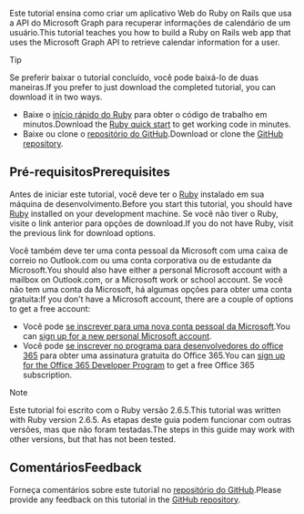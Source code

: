 <!-- markdownlint-disable MD002 MD041 -->

<span data-ttu-id="657a2-101">Este tutorial ensina como criar um aplicativo Web do Ruby on Rails que usa a API do Microsoft Graph para recuperar informações de calendário de um usuário.</span><span class="sxs-lookup"><span data-stu-id="657a2-101">This tutorial teaches you how to build a Ruby on Rails web app that uses the Microsoft Graph API to retrieve calendar information for a user.</span></span>

> [!TIP]
> <span data-ttu-id="657a2-102">Se preferir baixar o tutorial concluído, você pode baixá-lo de duas maneiras.</span><span class="sxs-lookup"><span data-stu-id="657a2-102">If you prefer to just download the completed tutorial, you can download it in two ways.</span></span>
>
> - <span data-ttu-id="657a2-103">Baixe o [início rápido do Ruby](https://developer.microsoft.com/graph/quick-start?platform=option-ruby) para obter o código de trabalho em minutos.</span><span class="sxs-lookup"><span data-stu-id="657a2-103">Download the [Ruby quick start](https://developer.microsoft.com/graph/quick-start?platform=option-ruby) to get working code in minutes.</span></span>
> - <span data-ttu-id="657a2-104">Baixe ou clone o [repositório do GitHub](https://github.com/microsoftgraph/msgraph-training-rubyrailsapp).</span><span class="sxs-lookup"><span data-stu-id="657a2-104">Download or clone the [GitHub repository](https://github.com/microsoftgraph/msgraph-training-rubyrailsapp).</span></span>

## <a name="prerequisites"></a><span data-ttu-id="657a2-105">Pré-requisitos</span><span class="sxs-lookup"><span data-stu-id="657a2-105">Prerequisites</span></span>

<span data-ttu-id="657a2-106">Antes de iniciar este tutorial, você deve ter o [Ruby](https://www.ruby-lang.org/en/downloads/) instalado em sua máquina de desenvolvimento.</span><span class="sxs-lookup"><span data-stu-id="657a2-106">Before you start this tutorial, you should have [Ruby](https://www.ruby-lang.org/en/downloads/) installed on your development machine.</span></span> <span data-ttu-id="657a2-107">Se você não tiver o Ruby, visite o link anterior para opções de download.</span><span class="sxs-lookup"><span data-stu-id="657a2-107">If you do not have Ruby, visit the previous link for download options.</span></span>

<span data-ttu-id="657a2-108">Você também deve ter uma conta pessoal da Microsoft com uma caixa de correio no Outlook.com ou uma conta corporativa ou de estudante da Microsoft.</span><span class="sxs-lookup"><span data-stu-id="657a2-108">You should also have either a personal Microsoft account with a mailbox on Outlook.com, or a Microsoft work or school account.</span></span> <span data-ttu-id="657a2-109">Se você não tem uma conta da Microsoft, há algumas opções para obter uma conta gratuita:</span><span class="sxs-lookup"><span data-stu-id="657a2-109">If you don't have a Microsoft account, there are a couple of options to get a free account:</span></span>

- <span data-ttu-id="657a2-110">Você pode [se inscrever para uma nova conta pessoal da Microsoft](https://signup.live.com/signup?wa=wsignin1.0&rpsnv=12&ct=1454618383&rver=6.4.6456.0&wp=MBI_SSL_SHARED&wreply=https://mail.live.com/default.aspx&id=64855&cbcxt=mai&bk=1454618383&uiflavor=web&uaid=b213a65b4fdc484382b6622b3ecaa547&mkt=E-US&lc=1033&lic=1).</span><span class="sxs-lookup"><span data-stu-id="657a2-110">You can [sign up for a new personal Microsoft account](https://signup.live.com/signup?wa=wsignin1.0&rpsnv=12&ct=1454618383&rver=6.4.6456.0&wp=MBI_SSL_SHARED&wreply=https://mail.live.com/default.aspx&id=64855&cbcxt=mai&bk=1454618383&uiflavor=web&uaid=b213a65b4fdc484382b6622b3ecaa547&mkt=E-US&lc=1033&lic=1).</span></span>
- <span data-ttu-id="657a2-111">Você pode [se inscrever no programa para desenvolvedores do office 365](https://developer.microsoft.com/office/dev-program) para obter uma assinatura gratuita do Office 365.</span><span class="sxs-lookup"><span data-stu-id="657a2-111">You can [sign up for the Office 365 Developer Program](https://developer.microsoft.com/office/dev-program) to get a free Office 365 subscription.</span></span>

> [!NOTE]
> <span data-ttu-id="657a2-112">Este tutorial foi escrito com o Ruby versão 2.6.5.</span><span class="sxs-lookup"><span data-stu-id="657a2-112">This tutorial was written with Ruby version 2.6.5.</span></span> <span data-ttu-id="657a2-113">As etapas deste guia podem funcionar com outras versões, mas que não foram testadas.</span><span class="sxs-lookup"><span data-stu-id="657a2-113">The steps in this guide may work with other versions, but that has not been tested.</span></span>

## <a name="feedback"></a><span data-ttu-id="657a2-114">Comentários</span><span class="sxs-lookup"><span data-stu-id="657a2-114">Feedback</span></span>

<span data-ttu-id="657a2-115">Forneça comentários sobre este tutorial no [repositório do GitHub](https://github.com/microsoftgraph/msgraph-training-rubyrailsapp).</span><span class="sxs-lookup"><span data-stu-id="657a2-115">Please provide any feedback on this tutorial in the [GitHub repository](https://github.com/microsoftgraph/msgraph-training-rubyrailsapp).</span></span>
